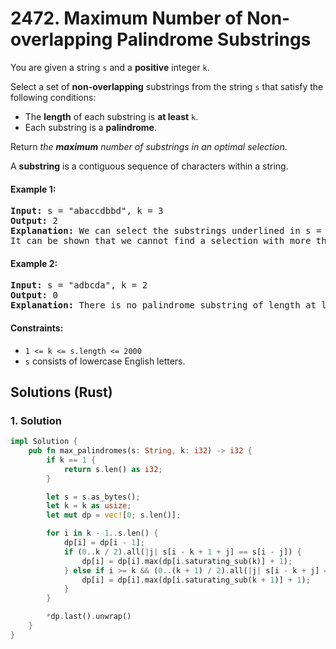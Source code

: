 # 2472. Maximum Number of Non-overlapping Palindrome Substrings
You are given a string `s` and a **positive** integer `k`.

Select a set of **non-overlapping** substrings from the string `s` that satisfy the following conditions:
* The **length** of each substring is **at least** `k`.
* Each substring is a **palindrome**.

Return *the **maximum** number of substrings in an optimal selection*.

A **substring** is a contiguous sequence of characters within a string.

#### Example 1:
<pre>
<strong>Input:</strong> s = "abaccdbbd", k = 3
<strong>Output:</strong> 2
<strong>Explanation:</strong> We can select the substrings underlined in s = "abaccdbbd". Both "aba" and "dbbd" are palindromes and have a length of at least k = 3.
It can be shown that we cannot find a selection with more than two valid substrings.
</pre>

#### Example 2:
<pre>
<strong>Input:</strong> s = "adbcda", k = 2
<strong>Output:</strong> 0
<strong>Explanation:</strong> There is no palindrome substring of length at least 2 in the string.
</pre>

#### Constraints:
* `1 <= k <= s.length <= 2000`
* `s` consists of lowercase English letters.

## Solutions (Rust)

### 1. Solution
```Rust
impl Solution {
    pub fn max_palindromes(s: String, k: i32) -> i32 {
        if k == 1 {
            return s.len() as i32;
        }

        let s = s.as_bytes();
        let k = k as usize;
        let mut dp = vec![0; s.len()];

        for i in k - 1..s.len() {
            dp[i] = dp[i - 1];
            if (0..k / 2).all(|j| s[i - k + 1 + j] == s[i - j]) {
                dp[i] = dp[i].max(dp[i.saturating_sub(k)] + 1);
            } else if i >= k && (0..(k + 1) / 2).all(|j| s[i - k + j] == s[i - j]) {
                dp[i] = dp[i].max(dp[i.saturating_sub(k + 1)] + 1);
            }
        }

        *dp.last().unwrap()
    }
}
```
